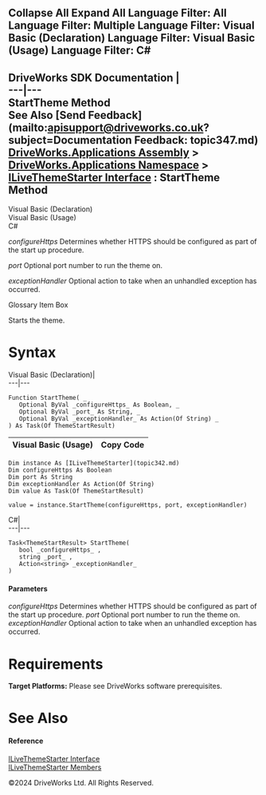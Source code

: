        

 Collapse All Expand All  Language Filter: All  Language Filter: Multiple  Language Filter: Visual Basic (Declaration) Language Filter: Visual Basic (Usage) Language Filter: C#  
---  
DriveWorks SDK Documentation  |   
---|---  
StartTheme Method   
See Also [Send Feedback](mailto:apisupport@driveworks.co.uk?subject=Documentation Feedback: topic347.md)  
[DriveWorks.Applications Assembly](topic13.md) > [DriveWorks.Applications Namespace](topic16.md) > [ILiveThemeStarter Interface](topic342.md) : StartTheme Method  
---  
  
Visual Basic (Declaration)    
Visual Basic (Usage)    
C# 

_configureHttps_
    Determines whether HTTPS should be configured as part of the start up procedure.

_port_
    Optional port number to run the theme on.

_exceptionHandler_
    Optional action to take when an unhandled exception has occurred.

Glossary Item Box

Starts the theme. 

# Syntax

Visual Basic (Declaration)|   
---|---  
      
    
    Function StartTheme( _
       Optional ByVal _configureHttps_ As Boolean, _
       Optional ByVal _port_ As String, _
       Optional ByVal _exceptionHandler_ As Action(Of String) _
    ) As Task(Of ThemeStartResult)  
  
Visual Basic (Usage)| Copy Code  
---|---  
      
    
    Dim instance As [ILiveThemeStarter](topic342.md)
    Dim configureHttps As Boolean
    Dim port As String
    Dim exceptionHandler As Action(Of String)
    Dim value As Task(Of ThemeStartResult)
     
    value = instance.StartTheme(configureHttps, port, exceptionHandler)  
  
C#|   
---|---  
      
    
    Task<ThemeStartResult> StartTheme( 
       bool _configureHttps_ ,
       string _port_ ,
       Action<string> _exceptionHandler_
    )  
  
#### Parameters

 _configureHttps_
    Determines whether HTTPS should be configured as part of the start up procedure.
_port_
    Optional port number to run the theme on.
_exceptionHandler_
    Optional action to take when an unhandled exception has occurred.

# Requirements

**Target Platforms:** Please see DriveWorks software prerequisites.

# See Also

#### Reference

[ILiveThemeStarter Interface](topic342.md)   
[ILiveThemeStarter Members](topic343.md)

©2024 DriveWorks Ltd. All Rights Reserved.
